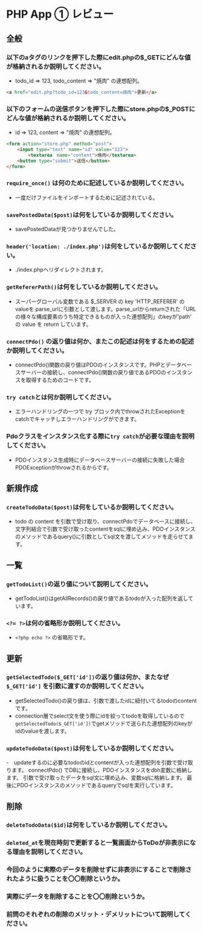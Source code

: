 # PHP App ① レビュー

## 全般

### 以下のaタグのリンクを押下した際にedit.phpの$_GETにどんな値が格納されるか説明してください。
 - todo_id => 123, todo_content => "焼肉" の連想配列。
```html
<a href="edit.php?todo_id=123&todo_content=焼肉">更新</a>
```

### 以下のフォームの送信ボタンを押下した際にstore.phpの$_POSTにどんな値が格納されるか説明してください。
 -  id => 123, content => "焼肉" の連想配列。
```html
<form action="store.php" method="post">
    <input type="text" name="id" value="123">
		<textarea　name="content">焼肉</textarea>
    <button type="submit">送信</button>
</form>
```

### `require_once()` は何のために記述しているか説明してください。
 - 一度だけファイルをインポートするために記述されている。　

### `savePostedData($post)`は何をしているか説明してください。
 - savePostedDataが見つかりませんでした。

### `header('location: ./index.php')`は何をしているか説明してください。
 - ./index.phpへリダイレクトされます。

### `getRefererPath()`は何をしているか説明してください。
 -  スーパーグローバル変数である $_SERVER の key 'HTTP_REFERER' の valueを parse_urlに引数として渡します。parse_urlからreturnされた「URLの様々な構成要素のうち特定できるものが入った連想配列」のkeyが'path' の value を return しています。


### `connectPdo()` の返り値は何か、またこの記述は何をするための記述か説明してください。
 - connectPdo()関数の戻り値はPDOのインスタンスです。PHPとデータベースサーバーの接続し、connectPdo()関数の戻り値であるPDOのインスタンスを取得するためのコードです。

### `try catch`とは何か説明してください。
 - エラーハンドリングの一つで try ブロック内でthrowされたExceptionをcatchでキャッチしエラーハンドリングができます。

### Pdoクラスをインスタンス化する際に`try catch`が必要な理由を説明してください。
 - PDOインスタンス生成時にデータベースサーバーの接続に失敗した場合PDOExceptionがthrowされるからです。

## 新規作成

### `createTodoData($post)`は何をしているか説明してください。
 - todo の content を引数で受け取り、connectPdoでデータベースに接続し、文字列結合で引数で受け取ったcontentをsqlに埋め込み、PDOインスタンスのメソッドであるquery()に引数としてsql文を渡してメソッドを走らせてます。
 

## 一覧

### `getTodoList()`の返り値について説明してください。
 - getTodoList()はgetAllRecords()の戻り値であるtodoが入った配列を返しています。

### `<?= ?>`は何の省略形か説明してください。
 - `<?php echo ?>` の省略形です。

## 更新

### `getSelectedTodo($_GET['id'])`の返り値は何か、またなぜ`$_GET['id']` を引数に渡すのか説明してください。
 - getSelectedTodo()の戻り値は、引数で渡したidに紐付いてるtodoのcontentです。
 - connection層でselect文を使う際にidを絞ってtodoを取得しているので`getSelectedTodo($_GET['id'])`でgetメソッドで送られた連想配列のkeyがidのvalueを渡します。

### `updateTodoData($post)`は何をしているか説明してください。
 -　updateするのに必要なtodoのidとcontentが入った連想配列を引数で受け取ります。
    connectPdo() でDBに接続し、PDOインスタンスをdbh変数に格納します。
    引数で受け取ったデータをsql文に埋め込み、変数sqlに格納します。
    最後にPDOインスタンスのメソッドであるqueryでsqlを実行しています。

## 削除

### `deleteTodoData($id)`は何をしているか説明してください。

### `deleted_at`を現在時刻で更新すると一覧画面からToDoが非表示になる理由を説明してください。

### 今回のように実際のデータを削除せずに非表示にすることで削除されたように扱うことを〇〇削除というか。

### 実際にデータを削除することを〇〇削除というか。

### 前問のそれぞれの削除のメリット・デメリットについて説明してください。
